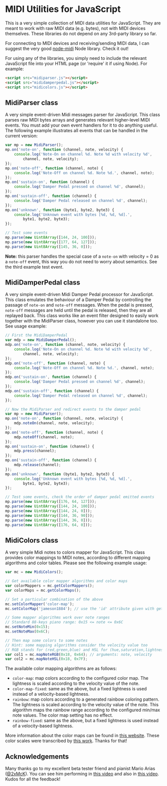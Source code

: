MIDI Utilities for JavaScript
=============================

This is a very simple collection of MIDI data utilities for JavaScript. They are meant to work with raw MIDI data (e.g. bytes), not with MIDI devices themselves. These libraries do not depend on any 3rd-party library so far.

For connecting to MIDI devices and receiving/sending MIDI data, I can suggest the very good [node-midi](http://github.com/justinlatimer/node-midi) Node library. Check it out!

For using any of the libraries, you simply need to include the relevant JavaScript file into your HTML page (or 'require' it if using Node). For example:

```html
<script src="midiparser.js"></script>
<script src="mididamperpedal.js"></script>
<script src="midicolors.js"></script>
```

MidiParser class
----------------

A very simple event-driven Midi messages parser for JavaScript. This class parses raw MIDI bytes arrays and generates relevant higher-level MIDI events. You must add your own event handlers for it to do anything useful. The following example illustrates all events that can be handled in the current version:

```javascript
var mp = new MidiParser();
mp.on('note-on', function (channel, note, velocity) {
    console.log('Note-On on channel %d. Note %d with velocity %d',
        channel, note, velocity);
});
mp.on('note-off', function (channel, note) {
    console.log('Note-Off on channel %d. Note %d.', channel, note);
});
mp.on('sustain-on', function (channel) {
    console.log('Damper Pedal pressed on channel %d', channel);
});
mp.on('sustain-off', function (channel) {
    console.log('Damper Pedal released on channel %d', channel);
});
mp.on('unknown', function (byte1, byte2, byte3) {
    console.log('Unknown event with bytes [%d, %d, %d].',
        byte1, byte2, byte3);
});

// Test some events
mp.parse(new Uint8Array([144, 24, 100]));
mp.parse(new Uint8Array([177, 64, 127]));
mp.parse(new Uint8Array([145, 36, 0]));
```

**Note:** this parser handles the special case of a ```note-on``` with velocity = 0 as a ```note-off``` event, this way you do not need to worry about semantics. See the third example test event.

MidiDamperPedal class
---------------------

A very simple event-driven Midi Damper Pedal processor for JavaScript. This class emulates the behaviour of a Damper Pedal by controlling the passage of ```note-on``` and ```note-off``` messages. When the pedal is pressed, ```note-off``` messages are held until the pedal is released, then they are all replayed back. This class works like an event filter designed to easily work together with the MidiParser class, however you can use it standalone too. See usage example:

```javascript
// First the MidiDamperPedal
var mdp = new MidiDamperPedal();
mdp.on('note-on', function (channel, note, velocity) {
    console.log('Note-On on channel %d. Note %d with velocity %d',
        channel, note, velocity);
});
mdp.on('note-off', function (channel, note) {
    console.log('Note-Off on channel %d. Note %d.', channel, note);
});
mdp.on('sustain-on', function (channel) {
    console.log('Damper Pedal pressed on channel %d', channel);
});
mdp.on('sustain-off', function (channel) {
    console.log('Damper Pedal released on channel %d', channel);
});

// Now the MidiParser and redirect events to the damper pedal
var mp = new MidiParser();
mp.on('note-on', function (channel, note, velocity) {
    mdp.noteOn(channel, note, velocity);
});
mp.on('note-off', function (channel, note) {
    mdp.noteOff(channel, note);
});
mp.on('sustain-on', function (channel) {
    mdp.press(channel);
});
mp.on('sustain-off', function (channel) {
    mdp.release(channel);
});
mp.on('unknown', function (byte1, byte2, byte3) {
    console.log('Unknown event with bytes [%d, %d, %d].',
        byte1, byte2, byte3);
});

// Test some events, check the order of damper pedal emitted events
mp.parse(new Uint8Array([176, 64, 127]));
mp.parse(new Uint8Array([144, 24, 100]));
mp.parse(new Uint8Array([144, 24, 0]));
mp.parse(new Uint8Array([144, 36, 90]));
mp.parse(new Uint8Array([144, 36, 0]));
mp.parse(new Uint8Array([176, 64, 0]));
```

MidiColors class
----------------

A very simple Midi notes to colors mapper for JavaScript. This class provides color mappings to MIDI notes, according to different mapping algorithms and color tables. Please see the following example usage:

```javascript
var mc = new MidiColors();

// Get available color mapper algorithms and color maps
var colorMappers = mc.getColorMappers();
var colorMaps = mc.getColorMaps();

// Set a particular combination of the above
mc.setColorMapper('color-map');
mc.setColorMap('jameson1884'); // use the 'id' attribute given with getColorMaps()

// Some mapper algorithms work over note ranges
// Standard 88-keys piano range: 0x15 <= note <= 0x6C
mc.setNoteMin(0x15);
mc.setNoteMax(0x6C);

// Then map some colors to some notes
// Hint: some mapping algorithms consider the velocity value too
// RGB stands for (red,green,blue) and HSL for (hue,saturation,lightness)
var col1 = mc.mapNoteRGB(0x18, 0x64); // arguments: note, velocity
var col2 = mc.mapNoteHSL(0x18, 0x7F);
```

The available color mapping algorithms are as follows:

* ```color-map```: map colors according to the configured color map. The lightness is scaled according to the velocity value of the note.
* ```color-map-fixed```: same as the above, but a fixed lightness is used instead of a velocity-based lightness.
* ```rainbow```: map colors according to a generated rainbow coloring pattern. The lightness is scaled according to the velocity value of the note. This algorithm maps the rainbow range according to the configured min/max note values. The color map setting has no effect.
* ```rainbow-fixed```: same as the above, but a fixed lightness is used instead of a velocity-based lightness.

More information about the color maps can be found in [this website](http://rhythmiclight.com/archives/ideas/colorscales.html). These color scales were transcribed by [this work](http://mudcu.be/midi-js/js/MusicTheory.Synesthesia.js). Thanks for that!

Acknowledgements
----------------

Many thanks go to my excellent beta tester friend and pianist Mario Arias ([@2xMcK](http://github.com/2xMcK)). You can see him performing in [this video](http://youtu.be/MI8koEcOBh0) and also in [this video](http://youtu.be/-pT2aPDNLjI). Kudos for all the feedback!
